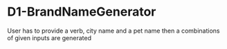 # D1-BrandNameGenerator
User has to provide a verb, city name and a pet name then a combinations of given inputs are generated 
